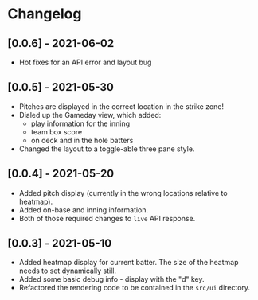 # Changelog

## [0.0.6] - 2021-06-02

- Hot fixes for an API error and layout bug

## [0.0.5] - 2021-05-30

- Pitches are displayed in the correct location in the strike zone!
- Dialed up the Gameday view, which added:
  - play information for the inning
  - team box score
  - on deck and in the hole batters
- Changed the layout to a toggle-able three pane style.

## [0.0.4] - 2021-05-20

- Added pitch display (currently in the wrong locations relative to heatmap).
- Added on-base and inning information.
- Both of those required changes to `live` API response.

## [0.0.3] - 2021-05-10

- Added heatmap display for current batter. The size of the heatmap needs to set dynamically still.
- Added some basic debug info - display with the "d" key.
- Refactored the rendering code to be contained in the `src/ui` directory.
